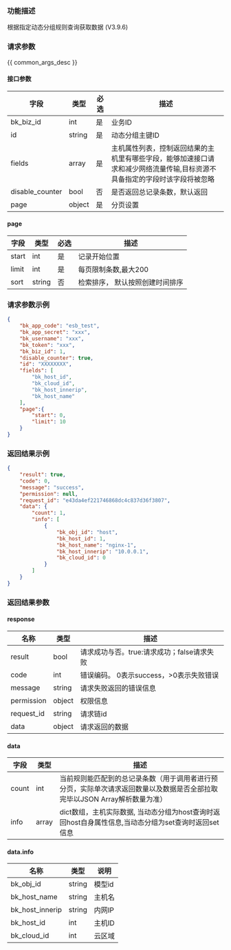 ### 功能描述

根据指定动态分组规则查询获取数据 (V3.9.6)

### 请求参数

{{ common_args_desc }}

#### 接口参数

| 字段      |  类型      | 必选   |  描述      |
|-----------|------------|--------|------------|
| bk_biz_id |  int     | 是     | 业务ID |
| id        |  string     | 是     | 动态分组主键ID |
| fields    |  array   | 是     | 主机属性列表，控制返回结果的主机里有哪些字段，能够加速接口请求和减少网络流量传输,目标资源不具备指定的字段时该字段将被忽略 |
| disable_counter |  bool | 否     | 是否返回总记录条数，默认返回 |
| page     |  object     | 是     | 分页设置 |

#### page

| 字段      |  类型      | 必选   |  描述      |
|-----------|------------|--------|------------|
| start     |  int     | 是     | 记录开始位置 |
| limit     |  int     | 是     | 每页限制条数,最大200 |
| sort     |  string   | 否     | 检索排序， 默认按照创建时间排序 |

### 请求参数示例

```json
{
    "bk_app_code": "esb_test",
    "bk_app_secret": "xxx",
    "bk_username": "xxx",
    "bk_token": "xxx",
    "bk_biz_id": 1,
    "disable_counter": true,
    "id": "XXXXXXXX",
    "fields": [
        "bk_host_id",
        "bk_cloud_id",
        "bk_host_innerip",
        "bk_host_name"
    ],
    "page":{
        "start": 0,
        "limit": 10
    }
}
```

### 返回结果示例

```json
{
    "result": true,
    "code": 0,
    "message": "success",
    "permission": null,
    "request_id": "e43da4ef221746868dc4c837d36f3807",
    "data": {
        "count": 1,
        "info": [
            {
                "bk_obj_id": "host",
                "bk_host_id": 1,
                "bk_host_name": "nginx-1",
                "bk_host_innerip": "10.0.0.1",
                "bk_cloud_id": 0
            }
        ]
    }
}
```

### 返回结果参数

#### response

| 名称    | 类型   | 描述                                    |
| ------- | ------ | ------------------------------------- |
| result  | bool   | 请求成功与否。true:请求成功；false请求失败 |
| code    | int    | 错误编码。 0表示success，>0表示失败错误   |
| message | string | 请求失败返回的错误信息                   |
| permission    | object | 权限信息    |
| request_id    | string | 请求链id    |
| data    | object | 请求返回的数据                          |

#### data

| 字段      | 类型      | 描述      |
|-----------|-----------|-----------|
| count     | int | 当前规则能匹配到的总记录条数（用于调用者进行预分页，实际单次请求返回数量以及数据是否全部拉取完毕以JSON Array解析数量为准） |
| info      | array        | dict数组，主机实际数据, 当动态分组为host查询时返回host自身属性信息,当动态分组为set查询时返回set信息 |

#### data.info
| 名称  | 类型  | 说明 |
| ---------------- | ------ | ---------------|
| bk_obj_id       | string | 模型id  |               
| bk_host_name           | string | 主机名   |                                                               |                              |
| bk_host_innerip  | string | 内网IP        |                                 
| bk_host_id       | int    | 主机ID        |                                 
| bk_cloud_id      | int    | 云区域        |  